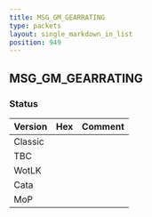 ```yaml
---
title: MSG_GM_GEARRATING
type: packets
layout: single_markdown_in_list
position: 949
---
```


## MSG_GM_GEARRATING

### Status

Version    | Hex        | Comment
---------- | ---------- | ---------- 
Classic    |            |
TBC        |            |
WotLK      |            |
Cata       |            |
MoP        |            |